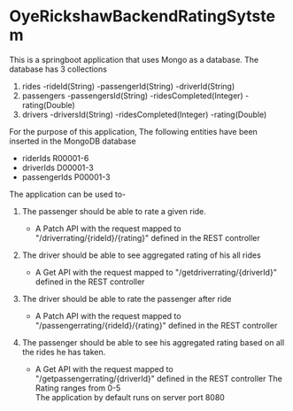 # OyeRickshawBackendRatingSytstem
This is a springboot application that uses Mongo as a database.
The database has 3 collections
1. rides
  -rideId(String)
  -passengerId(String)
  -driverId(String)
2. passengers
  -passengersId(String)
  -ridesCompleted(Integer)
  -rating(Double)
3. drivers
  -driversId(String)
  -ridesCompleted(Integer)
  -rating(Double)
 
 For the purpose of this application, The following entities have been inserted in the MongoDB database
 -  riderIds R00001-6
 -  driverIds D00001-3
 -  passengerIds P00001-3
 
The application can be used to-

1. The passenger should be able to rate a given ride.
   - A Patch API with the request mapped to "/driverrating/{rideId}/{rating}" defined in the REST controller  
   
2. The driver should be able to see aggregated rating of his all rides
   - A Get API with the request mapped to "/getdriverrating/{driverId}" defined in the REST controller   
3. The driver should be able to rate the passenger after ride
   -  A Patch API with the request mapped to "/passengerrating/{rideId}/{rating}" defined in the REST controller  
4. The passenger should be able to see his aggregated rating based on all the rides he has taken.
   - A Get API with the request mapped to "/getpassengerrating/{driverId}" defined in the REST controller 
The Rating ranges from 0-5   
The application by default runs on server port 8080    

